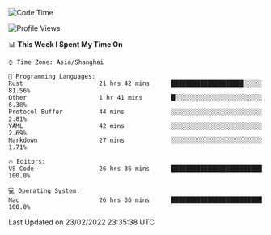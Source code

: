 <!--START_SECTION:waka-->
![Code Time](http://img.shields.io/badge/Code%20Time-1%2C026%20hrs%205%20mins-blue)

![Profile Views](http://img.shields.io/badge/Profile%20Views-4-blue)

📊 **This Week I Spent My Time On** 

```text
⌚︎ Time Zone: Asia/Shanghai

💬 Programming Languages: 
Rust                     21 hrs 42 mins      ████████████████████░░░░░   81.56% 
Other                    1 hr 41 mins        █░░░░░░░░░░░░░░░░░░░░░░░░   6.38% 
Protocol Buffer          44 mins             ░░░░░░░░░░░░░░░░░░░░░░░░░   2.81% 
YAML                     42 mins             ░░░░░░░░░░░░░░░░░░░░░░░░░   2.69% 
Markdown                 27 mins             ░░░░░░░░░░░░░░░░░░░░░░░░░   1.71%

🔥 Editors: 
VS Code                  26 hrs 36 mins      █████████████████████████   100.0%

💻 Operating System: 
Mac                      26 hrs 36 mins      █████████████████████████   100.0%

```


 Last Updated on 23/02/2022 23:35:38 UTC
<!--END_SECTION:waka-->
